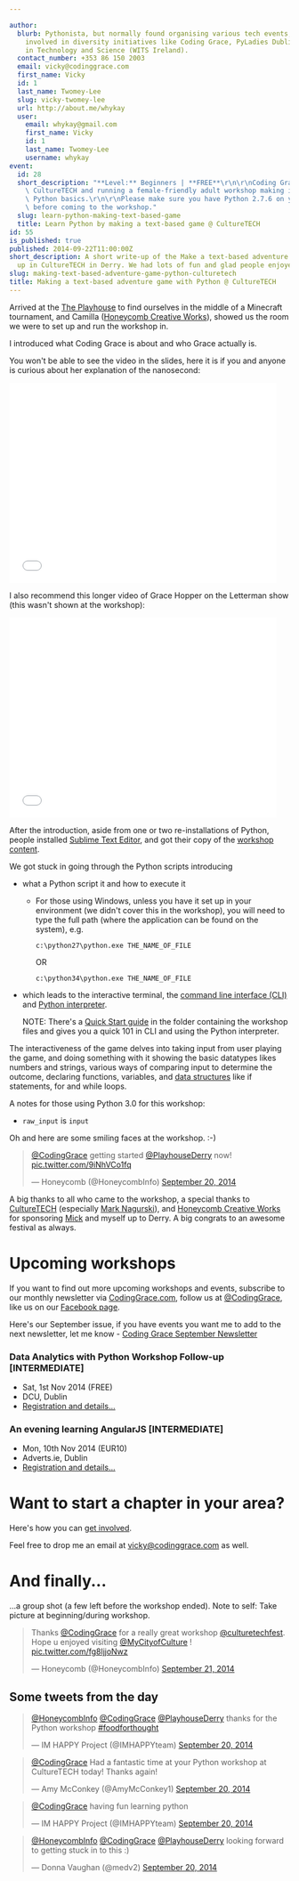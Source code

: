```yaml
---

author:
  blurb: Pythonista, but normally found organising various tech events, and now heavily
    involved in diversity initiatives like Coding Grace, PyLadies Dublin, and Women
    in Technology and Science (WITS Ireland).
  contact_number: +353 86 150 2003
  email: vicky@codinggrace.com
  first_name: Vicky
  id: 1
  last_name: Twomey-Lee
  slug: vicky-twomey-lee
  url: http://about.me/whykay
  user:
    email: whykay@gmail.com
    first_name: Vicky
    id: 1
    last_name: Twomey-Lee
    username: whykay
event:
  id: 28
  short_description: "**Level:** Beginners | **FREE**\r\n\r\nCoding Grace is visiting\
    \ CultureTECH and running a female-friendly adult workshop making it fun to learn\
    \ Python basics.\r\n\r\nPlease make sure you have Python 2.7.6 on your laptop\
    \ before coming to the workshop."
  slug: learn-python-making-text-based-game
  title: Learn Python by making a text-based game @ CultureTECH
id: 55
is_published: true
published: 2014-09-22T11:00:00Z
short_description: A short write-up of the Make a text-based adventure game in Python
  up in CultureTECH in Derry. We had lots of fun and glad people enjoyed it. :-)
slug: making-text-based-adventure-game-python-culturetech
title: Making a text-based adventure game with Python @ CultureTECH
---
```


Arrived at the [The Playhouse](https://twitter.com/PlayhouseDerry) to find ourselves in the middle of a Minecraft tournament, and Camilla ([Honeycomb Creative Works](http://thehoneycomb.net/)), showed us the room we were to set up and run the workshop in.

I introduced what Coding Grace is about and who Grace actually is.

<script async class="speakerdeck-embed" data-id="749574102ab50132c32622d14c40df16" data-ratio="1.33333333333333" src="//speakerdeck.com/assets/embed.js"></script>

You won't be able to see the video in the slides, here it is if you and anyone is curious about her explanation of the nanosecond:

<iframe width="480" height="360" src="//www.youtube.com/embed/JEpsKnWZrJ8" frameborder="0" allowfullscreen></iframe>

I also recommend this longer video of Grace Hopper on the Letterman show (this wasn't shown at the workshop):

<iframe width="480" height="360" src="//www.youtube.com/embed/1-vcErOPofQ?rel=0" frameborder="0" allowfullscreen></iframe>

After the introduction, aside from one or two re-installations of Python, people installed [Sublime Text Editor](http://www.sublimetext.com/), and got their copy of the [workshop content](https://bitbucket.org/codinggrace/python-project-workshop/src/bf6dbe7a50813782dbb187f86d5a6eddd3f755dc/workshops/text_based_adventure_game/?at=default).

We got stuck in going through the Python scripts introducing

* what a Python script it and how to execute it

    - For those using Windows, unless you have it set up in your environment (we didn't cover this in the workshop), you will need to type the full path (where the application can be found on the system), e.g.

        `c:\python27\python.exe THE_NAME_OF_FILE`

        OR

        `c:\python34\python.exe THE_NAME_OF_FILE`

* which leads to the interactive terminal, the [command line interface (CLI)](http://en.wikipedia.org/wiki/Command-line_interface) and [Python interpreter](https://docs.python.org/2/tutorial/interpreter.html).

    NOTE: There's a [Quick Start guide](https://bytebucket.org/codinggrace/python-project-workshop/raw/bf6dbe7a50813782dbb187f86d5a6eddd3f755dc/workshops/text_based_adventure_game/quickstart-guide.pdf) in the folder containing the workshop files and gives you a quick 101 in CLI and using the Python interpreter.

The interactiveness of the game delves into taking input from user playing the game, and doing something with it showing the basic datatypes likes numbers and strings, various ways of comparing input to determine the outcome, declaring functions, variables, and [data structures](https://docs.python.org/2/tutorial/datastructures.html) like if statements, for and while loops.

A notes for those using Python 3.0 for this workshop:

* `raw_input` is `input`

Oh and here are some smiling faces at the workshop. :-)

<blockquote class="twitter-tweet" lang="en"><p><a href="https://twitter.com/CodingGrace">@CodingGrace</a> getting started <a href="https://twitter.com/PlayhouseDerry">@PlayhouseDerry</a> now! <a href="http://t.co/9iNhVCo1fq">pic.twitter.com/9iNhVCo1fq</a></p>&mdash; Honeycomb (@HoneycombInfo) <a href="https://twitter.com/HoneycombInfo/status/513302014596759552">September 20, 2014</a></blockquote>


A big thanks to all who came to the workshop, a special thanks to [CultureTECH](http://2014.culturetech.co/) (especially [Mark Nagurski](https://www.linkedin.com/in/marknagurski)), and [Honeycomb Creative Works](http://thehoneycomb.net/) for sponsoring [Mick](https://twitter.com/micktwomey) and myself up to Derry. A big congrats to an awesome festival as always.

# Upcoming workshops
If you want to find out more upcoming workshops and events, subscribe to our monthly newsletter via [CodingGrace.com](http://codinggrace.com), follow us at [@CodingGrace](https://codinggrace.com), like us on our [Facebook page](https://www.facebook.com/pages/Coding-Grace/501098363273457).

Here's our September issue, if you have events you want me to add to the next newsletter, let me know - [Coding Grace September Newsletter](http://us7.campaign-archive2.com/?u=8612b25618972d14df5c6a1fb&id=2af2aa157e)

### Data Analytics with Python Workshop Follow-up [INTERMEDIATE]
* Sat, 1st Nov 2014 (FREE)
* DCU, Dublin
* [Registration and details...](http://www.codinggrace.com/events/data-analytics-python-workshop-follow-/34/)

### An evening learning AngularJS [INTERMEDIATE]
* Mon, 10th Nov 2014 (EUR10)
* Adverts.ie, Dublin
* [Registration and details...](http://www.codinggrace.com/events/evening-learning-angularjs/33/)

# Want to start a chapter in your area?
Here's how you can [get involved](http://www.codinggrace.com/chapters/#get_involved).

Feel free to drop me an email at <a href="mailto:vicky@codinggrace.com">vicky@codinggrace.com</a> as well.

# And finally...
...a group shot (a few left before the workshop ended). Note to self: Take picture at beginning/during workshop.

<blockquote class="twitter-tweet" lang="en"><p>Thanks <a href="https://twitter.com/CodingGrace">@CodingGrace</a> for a really great workshop <a href="https://twitter.com/culturetechfest">@culturetechfest</a>. Hope u enjoyed visiting <a href="https://twitter.com/MyCityofCulture">@MyCityofCulture</a> ! <a href="http://t.co/fg8ljjoNwz">pic.twitter.com/fg8ljjoNwz</a></p>&mdash; Honeycomb (@HoneycombInfo) <a href="https://twitter.com/HoneycombInfo/status/513637553275416576">September 21, 2014</a></blockquote>

## Some tweets from the day

<blockquote class="twitter-tweet" lang="en"><p><a href="https://twitter.com/HoneycombInfo">@HoneycombInfo</a> <a href="https://twitter.com/CodingGrace">@CodingGrace</a> <a href="https://twitter.com/PlayhouseDerry">@PlayhouseDerry</a> thanks for the Python workshop <a href="https://twitter.com/hashtag/foodforthought?src=hash">#foodforthought</a></p>&mdash; IM HAPPY Project (@IMHAPPYteam) <a href="https://twitter.com/IMHAPPYteam/status/513445982923931649">September 20, 2014</a></blockquote>

<blockquote class="twitter-tweet" lang="en"><p><a href="https://twitter.com/CodingGrace">@CodingGrace</a> Had a fantastic time at your Python workshop at CultureTECH today! Thanks again!</p>&mdash; Amy McConkey (@AmyMcConkey1) <a href="https://twitter.com/AmyMcConkey1/status/513385725468110848">September 20, 2014</a></blockquote>

<blockquote class="twitter-tweet" lang="en"><p><a href="https://twitter.com/CodingGrace">@CodingGrace</a> having fun learning python</p>&mdash; IM HAPPY Project (@IMHAPPYteam) <a href="https://twitter.com/IMHAPPYteam/status/513307637396807680">September 20, 2014</a></blockquote>

<blockquote class="twitter-tweet" lang="en"><p><a href="https://twitter.com/HoneycombInfo">@HoneycombInfo</a> <a href="https://twitter.com/CodingGrace">@CodingGrace</a> <a href="https://twitter.com/PlayhouseDerry">@PlayhouseDerry</a> looking forward to getting stuck in to this :)</p>&mdash; Donna Vaughan (@medv2) <a href="https://twitter.com/medv2/status/513306667388530688">September 20, 2014</a></blockquote>

<script async src="//platform.twitter.com/widgets.js" charset="utf-8"></script>